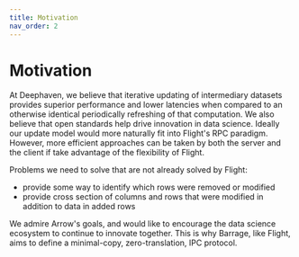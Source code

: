 ```yaml
---
title: Motivation
nav_order: 2
---
```


<!---
  Copyright 2020 Deephaven Data Labs

  Licensed under the Apache License, Version 2.0 (the "License");
  you may not use this file except in compliance with the License.
  You may obtain a copy of the License at

    http://www.apache.org/licenses/LICENSE-2.0

  Unless required by applicable law or agreed to in writing, software
  distributed under the License is distributed on an "AS IS" BASIS,
  WITHOUT WARRANTIES OR CONDITIONS OF ANY KIND, either express or implied.
  See the License for the specific language governing permissions and
  limitations under the License.
-->

Motivation
==========

At Deephaven, we believe that iterative updating of intermediary datasets
provides superior performance and lower latencies when compared to an
otherwise identical periodically refreshing of that computation. We also
believe that open standards help drive innovation in data science. Ideally
our update model would more naturally fit into Flight's RPC paradigm. However,
more efficient approaches can be taken by both the server and the client
if take advantage of the flexibility of Flight.

Problems we need to solve that are not already solved by Flight:
- provide some way to identify which rows were removed or modified
- provide cross section of columns and rows that were modified in addition to data in added rows

We admire Arrow's goals, and would like to encourage the data science ecosystem
to continue to innovate together. This is why Barrage, like Flight, aims
to define a minimal-copy, zero-translation, IPC protocol.
